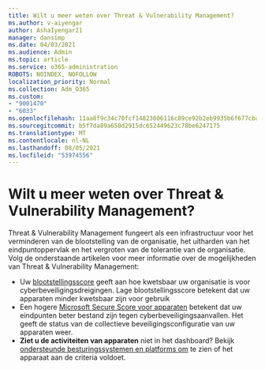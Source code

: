 ```yaml
---
title: Wilt u meer weten over Threat & Vulnerability Management?
ms.author: v-aiyengar
author: AshaIyengar21
manager: dansimp
ms.date: 04/03/2021
ms.audience: Admin
ms.topic: article
ms.service: o365-administration
ROBOTS: NOINDEX, NOFOLLOW
localization_priority: Normal
ms.collection: Adm_O365
ms.custom:
- "9001470"
- "6033"
ms.openlocfilehash: 11aa8f9c34c70fcf14823606116c89ce92b2eb9935b6f677cba00529ded22648
ms.sourcegitcommit: b5f7da89a650d2915dc652449623c78be6247175
ms.translationtype: MT
ms.contentlocale: nl-NL
ms.lasthandoff: 08/05/2021
ms.locfileid: "53974556"
---
```

# <a name="need-to-know-more-on-threat--vulnerability-management"></a>Wilt u meer weten over Threat & Vulnerability Management?

Threat & Vulnerability Management fungeert als een infrastructuur voor het verminderen van de blootstelling van de organisatie, het uitharden van het eindpuntoppervlak en het vergroten van de tolerantie van de organisatie. Volg de onderstaande artikelen voor meer informatie over de mogelijkheden van Threat & Vulnerability Management:

- Uw [blootstellingsscore](https://docs.microsoft.com/windows/security/threat-protection/microsoft-defender-atp/tvm-exposure-score) geeft aan hoe kwetsbaar uw organisatie is voor cyberbeveiligingsdreigingen. Lage blootstellingsscore betekent dat uw apparaten minder kwetsbaar zijn voor gebruik
- Een hogere [Microsoft Secure Score voor apparaten](https://docs.microsoft.com/windows/security/threat-protection/microsoft-defender-atp/tvm-microsoft-secure-score-devices) betekent dat uw eindpunten beter bestand zijn tegen cyberbeveiligingsaanvallen. Het geeft de status van de collectieve beveiligingsconfiguratie van uw apparaten weer.
- **Ziet u de activiteiten van apparaten** niet in het dashboard? Bekijk [ondersteunde besturingssystemen en platforms om](https://docs.microsoft.com/windows/security/threat-protection/microsoft-defender-atp/tvm-supported-os) te zien of het apparaat aan de criteria voldoet.
